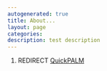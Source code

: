 ```yaml
---
autogenerated: true
title: About...
layout: page
categories: 
description: test description
---
```


1.  REDIRECT [QuickPALM](QuickPALM)
